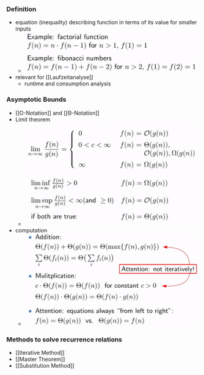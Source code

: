 ### Definition
+ equation (inequailty) describing function in terms of its value for smaller inputs
	+ ![](../../../../z_images/Pasted%20image%2020221204105348.png)
+ relevant for [[Laufzeitanalyse]]
	+ runtime and consumption analysis

### Asymptotic Bounds
+ [[O-Notation]] and [[Θ-Notation]]
+ Limit theorem
	+ ![](../../../../z_images/Pasted%20image%2020221204105716.png)
+ computation
	+ ![](../../../../z_images/Pasted%20image%2020221204105940.png)

### Methods to solve recurrence relations
+ [[Iterative Method]]
+ [[Master Theorem]]
+ [[Substitution Method]]